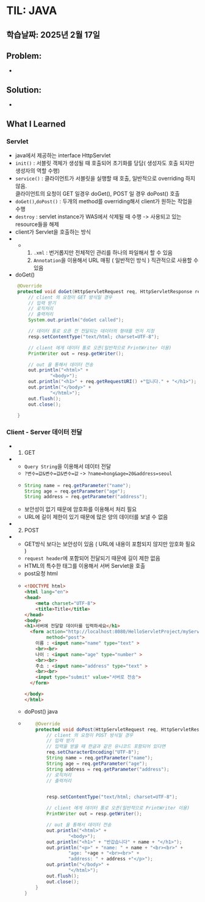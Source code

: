 # TIL: JAVA
## 학습날짜: 2025년 2월 17일

## Problem:
- 

## Solution:
- 

## What I Learned

### Servlet
- java에서 제공하는 interface HttpServlet
- `init()` : 서블릿 객체가 생성될 때 호출되어 초기화를 당담( 생성자도 호출 되지만 생성자의 역할 수행)
- `service()` : 클라이언트가 서블릿을 실행할 때 호출, 일반적으로 overriding 하지 않음.  
  클라이언트의 요청이 GET 일경우 doGet(), POST 일 경우 doPost() 호출
- `doGet()`,`doPost()` : 두개의 method를 overriding해서 client가 원하는 작업을 수행
- `destroy` : servlet instance가 WAS에서 삭제될 때 수행 -> 사용되고 있는 resource들을 해제
- client가 Servlet을 호출하는 방식
- - 1. `.xml` : 번거롭지만 전체적인 관리를 하나의 파일해서 할 수 있음
    2. `Annotation`을 이용해서 URL 매핑 ( 일반적인 방식 ) 직관적으로 사용할 수 있음
- doGet()
```java
    @Override
    protected void doGet(HttpServletRequest req, HttpServletResponse resp) throws ServletException, IOException {
        // client 의 요청이 GET 방식일 경우
        // 입력 받기
        // 로직처리
        // 출력처리
        System.out.println("doGet called");

        // 데이터 통로 오픈 전 전달되는 데이터의 형태를 먼저 지정
        resp.setContentType("text/html; charset=UTF-8");

        // client 에게 데이터 통로 오픈(일반적으로 PrintWriter 이용)
        PrintWriter out = resp.getWriter();

        // out 을 통해서 데이터 전송
        out.println("<html>" +
                "<body>");
        out.println("<h1>" + req.getRequestURI() +"입니다." + "</h1>");
        out.println("</body>" +
                "</html>");
        out.flush();
        out.close();

    }
```

### Client - Server 데이터 전달
- 1. GET
- - `Query String`을 이용해서 데이터 전달
  - `?변수=값&변수=값&변수=값` -> `?name=hong&age=20&address=seoul`
  - ```java
    String name = req.getParameter("name");
    String age = req.getParameter("age");
    String address = req.getParameter("address");
    ```
  - 보안성이 없기 때문에 암호화를 이용해서 처리 필요
  - URL에 길이 제한이 있기 때문에 많은 양의 데이터를 보낼 수 없음
- 2. POST
- - GET방식 보다는 보안성이 있음 ( URL에 내용이 포함되지 않지만 암호화 필요 )
  - `request header`에 포함되어 전달되기 때문에 길이 제한 없음
  - HTML의 특수한 태그를 이용해서 서버 Servlet을 호출
  - post요청 html
  - ```html
    <!DOCTYPE html>
    <html lang="en">
    <head>
        <meta charset="UTF-8">
        <title>Title</title>
    </head>
    <body>
    <h1>서버에 전달할 데이터를 입력하세요</h1>
      <form action="http://localhost:8080/HelloServletProject/myServlet"
            method="post">
        이름 : <input name="name" type="text" >
        <br><br>
        나이 : <input name="age" type="number" >
        <br><br>
        주소 : <input name="address" type="text" >
        <br><br>
        <input type="submit" value="서버로 전송">
      </form>
    
    </body>
    </html>
    ```
  - doPost() java
  - ```java
        @Override
        protected void doPost(HttpServletRequest req, HttpServletResponse resp) throws ServletException, IOException {
            // client 의 요청이 POST 방식일 경우
            // 입력 받기
            // 입력을 받을 때 한글과 같은 유니코드 포함되어 있다면
            req.setCharacterEncoding("UTF-8");
            String name = req.getParameter("name");
            String age = req.getParameter("age");
            String address = req.getParameter("address");
            // 로직처리
            // 출력처리
    
    
            resp.setContentType("text/html; charset=UTF-8");
    
            // client 에게 데이터 통로 오픈(일반적으로 PrintWriter 이용)
            PrintWriter out = resp.getWriter();
    
            // out 을 통해서 데이터 전송
            out.println("<html>" +
                    "<body>");
            out.println("<h1>" + "반갑습니다" + name + "</h1>");
            out.println("<p>" + "name: " + name + "<br><br>" +
                    "age: "+age + "<br><br>" +
                    "address: " + address +"</p>");
            out.println("</body>" +
                    "</html>");
            out.flush();
            out.close();
        }
    }
    ```
    

